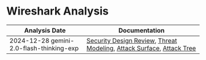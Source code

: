 # Wireshark Analysis
| Analysis Date | Documentation |
|---------------|---------------|
| 2024-12-28 gemini-2.0-flash-thinking-exp | [Security Design Review](wireshark/wireshark/2024-12-28-gemini-2.0-flash-thinking-exp/sec-design.md), [Threat Modeling](wireshark/wireshark/2024-12-28-gemini-2.0-flash-thinking-exp/threat-modeling.md), [Attack Surface](wireshark/wireshark/2024-12-28-gemini-2.0-flash-thinking-exp/attack-surface.md), [Attack Tree](wireshark/wireshark/2024-12-28-gemini-2.0-flash-thinking-exp/attack-tree.md) |